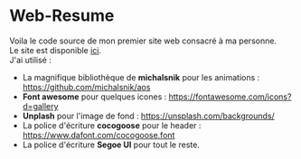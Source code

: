 # Web-Resume

Voila le code source de mon premier site web consacré à ma personne.  
Le site est disponible [ici](www.ramedjahed.ninja "Tu n'es pas pret").  
J'ai utilisé :
* La magnifique bibliothèque de **michalsnik** pour les animations : https://github.com/michalsnik/aos
* **Font awesome** pour quelques icones : https://fontawesome.com/icons?d=gallery
* **Unplash** pour l'image de fond : https://unsplash.com/backgrounds/
* La police d'écriture **cocogoose** pour le header : https://www.dafont.com/cocogoose.font
* La police d'écriture **Segoe UI** pour tout le reste.  
  



